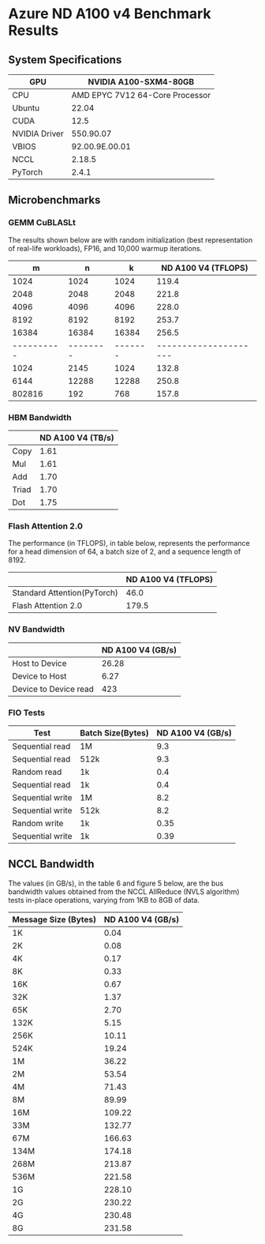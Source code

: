 # Azure ND A100 v4 Benchmark Results

## System Specifications

| GPU           | NVIDIA A100-SXM4-80GB |
|---------------|-------------------|
| CPU           | AMD EPYC 7V12 64-Core Processor |
| Ubuntu        |   22.04  |
| CUDA          |   12.5  |
| NVIDIA Driver | 550.90.07   |
| VBIOS         | 92.00.9E.00.01 |
| NCCL          |    2.18.5  |
| PyTorch       |    2.4.1   |


## Microbenchmarks
### GEMM CuBLASLt 

The results shown below are with random initialization (best representation of real-life workloads), FP16, and 10,000 warmup iterations.

| m           | n         | k        | ND A100 V4 (TFLOPS)    |
| ----------- | --------- | -------- | ---------------------- |
| 1024        | 1024      | 1024     | 119.4                   |
| 2048        | 2048      | 2048     | 221.8               |
| 4096        | 4096      | 4096     | 228.0                 |
| 8192        | 8192      | 8192     | 253.7                |
| 16384       | 16384     | 16384    | 256.5                |
| \---------- | \-------- | \------- | \--------------------- |
| 1024        | 2145      | 1024     | 132.8                   |
| 6144        | 12288     | 12288    | 250.8                |
| 802816      | 192       | 768      | 157.8                  |

### HBM Bandwidth

|       | ND A100 V4 (TB/s) |
| ----- | ----------------- |
| Copy  | 1.61              |
| Mul   | 1.61              |
| Add   | 1.70              |
| Triad | 1.70              |
| Dot   | 1.75              |


### Flash Attention 2.0

The performance (in TFLOPS), in table below, represents the performance for a head dimension of 64, a batch size of 2, and a sequence length of 8192.

|       | ND A100 V4 (TFLOPS) |
| ----- | ----------------- |
| Standard Attention(PyTorch)  | 46.0   |
| Flash Attention 2.0   | 179.5  |

### NV Bandwidth

|                       | ND A100 V4 (GB/s) |
| --------------------- | ----------------- |
| Host to Device        | 26.28                |
| Device to Host        | 6.27                |
| Device to Device read | 423               |


### FIO Tests

| Test             | Batch Size(Bytes) | ND A100 V4 (GB/s) |
| ---------------- | ----------------- | ----------------- |
| Sequential read  | 1M                | 9.3              |
| Sequential read  | 512k              | 9.3              |
| Random read      | 1k                | 0.4              |
| Sequential read  | 1k                | 0.4             |
| Sequential write | 1M                | 8.2              |
| Sequential write | 512k              | 8.2              |
| Random write     | 1k                | 0.35              |
| Sequential write | 1k                | 0.39              |


## NCCL Bandwidth

The values (in GB/s), in the table 6 and figure 5 below, are the bus bandwidth values obtained from the NCCL AllReduce (NVLS algorithm) tests in-place operations, varying from 1KB to 8GB of data.

| Message Size (Bytes) | ND A100 V4 (GB/s) |
| -------------------- | ----------------- |
| 1K                   | 0.04              |
| 2K                   | 0.08              |
| 4K                   | 0.17              |
| 8K                   | 0.33              |
| 16K                  | 0.67              |
| 32K                  | 1.37             |
| 65K                  | 2.70              |
| 132K                 | 5.15              |
| 256K                 | 10.11             |
| 524K                 | 19.24             |
| 1M                   | 36.22             |
| 2M                   | 53.54             |
| 4M                   | 71.43            |
| 8M                   | 89.99            |
| 16M                  | 109.22            |
| 33M                  | 132.77            |
| 67M                  | 166.63            |
| 134M                 | 174.18            |
| 268M                 | 213.87            |
| 536M                 | 221.58            |
| 1G                   | 228.10           |
| 2G                   | 230.22            |
| 4G                   | 230.48            |
| 8G                   | 231.58            |
